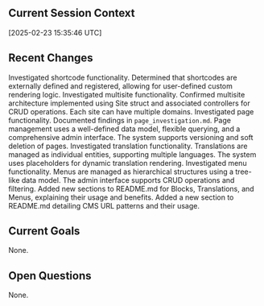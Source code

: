 ## Current Session Context
[2025-02-23 15:35:46 UTC]

## Recent Changes
Investigated shortcode functionality. Determined that shortcodes are externally defined and registered, allowing for user-defined custom rendering logic.
Investigated multisite functionality. Confirmed multisite architecture implemented using Site struct and associated controllers for CRUD operations.  Each site can have multiple domains.
Investigated page functionality. Documented findings in `page_investigation.md`. Page management uses a well-defined data model, flexible querying, and a comprehensive admin interface. The system supports versioning and soft deletion of pages.
Investigated translation functionality.  Translations are managed as individual entities, supporting multiple languages.  The system uses placeholders for dynamic translation rendering.
Investigated menu functionality. Menus are managed as hierarchical structures using a tree-like data model.  The admin interface supports CRUD operations and filtering.
Added new sections to README.md for Blocks, Translations, and Menus, explaining their usage and benefits.
Added a new section to README.md detailing CMS URL patterns and their usage.

## Current Goals
None.

## Open Questions
None.
